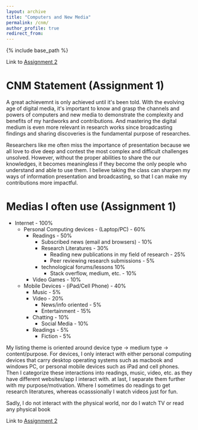 ```yaml
---
layout: archive
title: "Computers and New Media"
permalink: /cnm/
author_profile: true
redirect_from:
---
```


{% include base_path %}


Link to [Assignment 2](../cnm2)

CNM Statement (Assignment 1)
======
A great achievemnt is only achieved until it's been told. With the evolving age of digital media, it's important to know and grasp the channels and powers of computers and new media to demonstrate the complexity and benefits of my hardworks and contributions. And mastering the digital medium is even more relevant in research works since broadcasting findings and sharing discoveries is the fundamental purpose of researches. 

Researchers like me often miss the importance of presentation because we all love to dive deep and contest the most complex and difficult challenges unsolved. However, without the proper abilities to share the our knowledges, it becomes meaningless if they become the only people who understand and able to use them. I believe taking the class can sharpen my ways of information presentation and broadcasting, so that I can make my contributions more impactful. 

Medias I often use (Assignment 1)
======
* Internet - 100%
  * Personal Computing devices - (Laptop/PC) - 60%
    * Readings - 50%
      * Subscribed news (email and browsers) - 10%
      * Research Literatures - 30%
        * Reading new publications in my field of research - 25%
        * Peer reviewing research submissions - 5%
      * technological forums/lessons 10%
        * Stack overflow, medium, etc. - 10%
    *  Video Games - 10%
  * Mobile Devices - (iPad/Cell Phone) - 40%
    * Music - 5%
    * Video - 20%
      * News/info oriented - 5%
      * Entertainment - 15%
    * Chatting - 10%
      * Social Media - 10%
    * Readings - 5%
      * Fiction - 5%

My listing theme is oriented around device type -> medium type -> content/purpose. For devices, I only interact with either personal computing devices that carry desktop operating systems such as macbook and windows PC, or personal mobile devices such as iPad and cell phones. Then I categorize these interactions into readings, music, video, etc. as they have different websites/app I interact with. at last, I separate them further with my purpose/motivation. Where I sometimes do readings to get research literatures, whereas ocasssionally I watch videos just for fun. 

Sadly, I do not interact with the physical world, nor do I watch TV or read any physical book


Link to [Assignment 2](../cnm2)